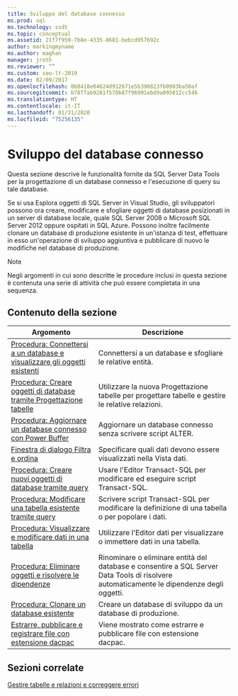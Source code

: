 ```yaml
---
title: Sviluppo del database connesso
ms.prod: sql
ms.technology: ssdt
ms.topic: conceptual
ms.assetid: 21f7f959-7b8e-4335-8681-bebcd957692c
author: markingmyname
ms.author: maghan
manager: jroth
ms.reviewer: “”
ms.custom: seo-lt-2019
ms.date: 02/09/2017
ms.openlocfilehash: 068418e04624d912671e5b390823fb0903ba50af
ms.sourcegitcommit: b78f7ab9281f570b87f96991ebd9a095812cc546
ms.translationtype: HT
ms.contentlocale: it-IT
ms.lasthandoff: 01/31/2020
ms.locfileid: "75256135"
---
```

# <a name="connected-database-development"></a>Sviluppo del database connesso

Questa sezione descrive le funzionalità fornite da SQL Server Data Tools per la progettazione di un database connesso e l'esecuzione di query su tale database.  
  
Se si usa Esplora oggetti di SQL Server in Visual Studio, gli sviluppatori possono ora creare, modificare e sfogliare oggetti di database posizionati in un server di database locale, quale SQL Server 2008 o Microsoft SQL Server 2012 oppure ospitati in SQL Azure. Possono inoltre facilmente clonare un database di produzione esistente in un'istanza di test, effettuare in esso un'operazione di sviluppo aggiuntiva e pubblicare di nuovo le modifiche nel database di produzione.  
  
> [!NOTE]  
> Negli argomenti in cui sono descritte le procedure inclusi in questa sezione è contenuta una serie di attività che può essere completata in una sequenza.  
  
## <a name="in-this-section"></a>Contenuto della sezione  
  
|Argomento|Descrizione|  
|---------|---------------|  
|[Procedura: Connettersi a un database e visualizzare gli oggetti esistenti](../ssdt/how-to-connect-to-a-database-and-browse-existing-objects.md)|Connettersi a un database e sfogliare le relative entità.|  
|[Procedura: Creare oggetti di database tramite Progettazione tabelle](../ssdt/how-to-create-database-objects-using-table-designer.md)|Utilizzare la nuova Progettazione tabelle per progettare tabelle e gestire le relative relazioni.|  
|[Procedura: Aggiornare un database connesso con Power Buffer](../ssdt/how-to-update-a-connected-database-with-power-buffer.md)|Aggiornare un database connesso senza scrivere script ALTER.|  
|[Finestra di dialogo Filtra e ordina](../ssdt/filter-and-sort-dialog-box.md)|Specificare quali dati devono essere visualizzati nella Vista dati.|  
|[Procedura: Creare nuovi oggetti di database tramite query](../ssdt/how-to-create-new-database-objects-using-queries.md)|Usare l'Editor Transact\-SQL per modificare ed eseguire script Transact\-SQL.|  
|[Procedura: Modificare una tabella esistente tramite query](../ssdt/how-to-edit-an-existing-table-using-queries.md)|Scrivere script Transact\-SQL per modificare la definizione di una tabella o per popolare i dati.|  
|[Procedura: Visualizzare e modificare dati in una tabella](../ssdt/how-to-view-and-edit-data-in-a-table.md)|Utilizzare l'Editor dati per visualizzare o immettere dati in una tabella.|  
|[Procedura: Eliminare oggetti e risolvere le dipendenze](../ssdt/how-to-delete-objects-and-resolve-dependencies.md)|Rinominare o eliminare entità del database e consentire a SQL Server Data Tools di risolvere automaticamente le dipendenze degli oggetti.|  
|[Procedura: Clonare un database esistente](../ssdt/how-to-clone-an-existing-database.md)|Creare un database di sviluppo da un database di produzione.|  
|[Estrarre, pubblicare e registrare file con estensione dacpac](../ssdt/extract-publish-and-register-dacpac-files.md)|Viene mostrato come estrarre e pubblicare file con estensione dacpac.|  
  
## <a name="related-sections"></a>Sezioni correlate

[Gestire tabelle e relazioni e correggere errori](../ssdt/manage-tables-relationships-and-fix-errors.md)